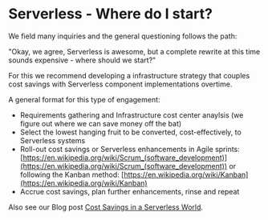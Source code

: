 <!---
title:  "Serverless - Where do I start?"
description: We field many inquiries and the general questioning follows the path...
layout: blog_post 
categories: serverless 
-->

# Serverless - Where do I start?

We field many inquiries and the general questioning follows the path:

"Okay, we agree, Serverless is awesome, but a complete rewrite at this time sounds expensive - where should we start?"

For this we recommend developing a infrastructure strategy that couples cost savings with Serverless component implementations overtime.

A general format for this type of engagement:

 - Requirements gathering and Infrastructure cost center anaylsis (we figure out where we can save money off the bat)
 - Select the lowest hanging fruit to be converted, cost-effectively, to Serverless systems
 - Roll-out cost savings or Serverless enhancements in Agile sprints: [https://en.wikipedia.org/wiki/Scrum_(software_development)](https://en.wikipedia.org/wiki/Scrum_(software_development)) or following the Kanban method: [https://en.wikipedia.org/wiki/Kanban](https://en.wikipedia.org/wiki/Kanban)
 - Accrue cost savings, plan further enhancements, rinse and repeat

Also see our Blog post [Cost Savings in a Serverless World](/serverless/2016/09/03/cost-savings-in-serverless-world.html).

